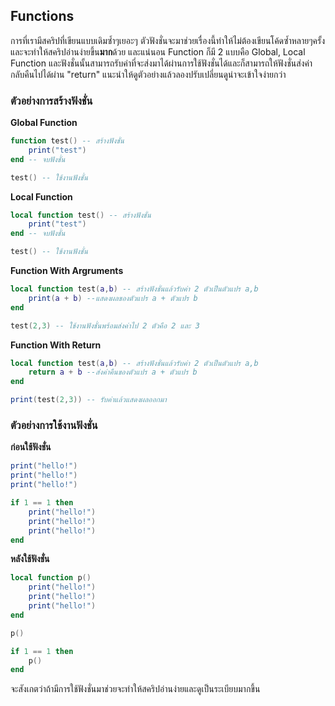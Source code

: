 ## Functions
การที่เรามีสคริปที่เขียนแบบเดิมซ้ำๆเยอะๆ ตัวฟังชั่นจะมาช่วยเรื่องนี้ทำให้ไม่ต้องเขียนโค้ดซ้ำหลายๆครั้งและจะทำให้สคริปอ่านง่ายขึ้น**มาก**ด้วย และแน่นอน Function ก็มี 2 แบบคือ Global, Local Function และฟังชั่นนั้นสามารถรับค่าที่จะส่งมาได้ผ่านการใช้ฟังชั่นได้และก็สามารถให้ฟังชั่นส่งค่ากลับคืนไปได้ผ่าน "return" แนะนำให้ดูตัวอย่างแล้วลองปรับเปลี่ยนดูน่าจะเข้าใจง่ายกว่า

### ตัวอย่างการสร้างฟังชั่น
**Global Function**
```lua
function test() -- สร้างฟังชั่น
    print("test")
end -- จบฟังชั่น

test() -- ใช้งานฟังชั่น
```
**Local Function**
```lua
local function test() -- สร้างฟังชั่น
    print("test")
end -- จบฟังชั่น

test() -- ใช้งานฟังชั่น
```
**Function With Argruments**
```lua
local function test(a,b) -- สร้างฟังชั่นแล้วรับค่า 2 ตัวเป็นตัวแปร a,b
    print(a + b) --แสดงผลของตัวแปร a + ตัวแปร b
end

test(2,3) -- ใช้งานฟังชั่นพร้อมส่งค่าไป 2 ตัวคือ 2 และ 3
```
**Function With Return**
```lua
local function test(a,b) -- สร้างฟังชั่นแล้วรับค่า 2 ตัวเป็นตัวแปร a,b
    return a + b --ส่งค่าคืนของตัวแปร a + ตัวแปร b
end

print(test(2,3)) -- รับค่าแล้วแสดงผลออกมา
```
### ตัวอย่างการใช้งานฟังชั่น
**ก่อนใช้ฟังชั่น**
```lua
print("hello!")
print("hello!")
print("hello!")

if 1 == 1 then
    print("hello!")
    print("hello!")
    print("hello!")
end
```
**หลังใช้ฟังชั่น**
```lua
local function p()
    print("hello!")
    print("hello!")
    print("hello!")
end

p()

if 1 == 1 then
    p()
end
```

จะสังเกตว่าถ้ามีการใช้ฟังชั่นมาช่วยจะทำให้สคริปอ่านง่ายและดูเป็นระเบียบมากขึ้น
